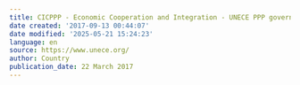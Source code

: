 ```yaml
---
title: CICPPP - Economic Cooperation and Integration - UNECE PPP governance criteria
date created: '2017-09-13 00:44:07'
date modified: '2025-05-21 15:24:23'
language: en
source: https://www.unece.org/
author: Country
publication_date: 22 March 2017
---
```


